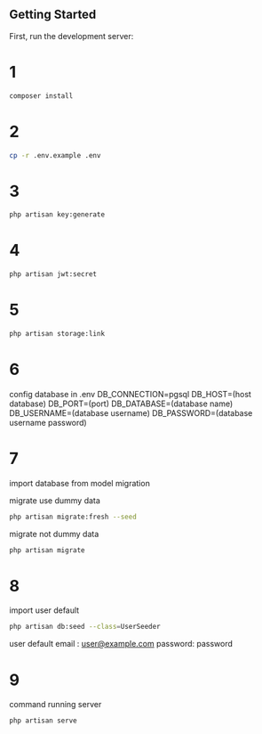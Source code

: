 ## Getting Started

First, run the development server:

# 1

```bash
composer install
```

# 2

```bash
cp -r .env.example .env
```

# 3

```bash
php artisan key:generate
```

# 4

```bash
php artisan jwt:secret
```

# 5

```bash
php artisan storage:link
```

# 6

config database in .env
DB_CONNECTION=pgsql
DB_HOST=(host database)
DB_PORT=(port)
DB_DATABASE=(database name)
DB_USERNAME=(database username)
DB_PASSWORD=(database username password)

# 7

import database from model migration

migrate use dummy data

```bash
php artisan migrate:fresh --seed
```

migrate not dummy data

```bash
php artisan migrate
```

# 8

import user default

```bash
php artisan db:seed --class=UserSeeder
```

user default
email : user@example.com
password: password

# 9

command running server

```bash
php artisan serve
```
